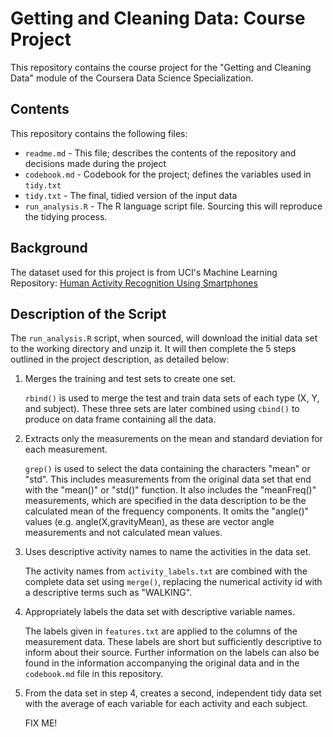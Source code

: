 # Getting and Cleaning Data: Course Project
This repository contains the course project for the "Getting and Cleaning Data" module of the Coursera Data Science Specialization.  

## Contents
This repository contains the following files:  

* `readme.md` - This file; describes the contents of the repository and decisions made during the project
* `codebook.md` - Codebook for the project; defines the variables used in `tidy.txt`
* `tidy.txt` - The final, tidied version of the input data
* `run_analysis.R` - The R language script file. Sourcing this will reproduce the tidying process.  


## Background
The dataset used for this project is from UCI's Machine Learning Repository: [Human Activity Recognition Using Smartphones](http://archive.ics.uci.edu/ml/datasets/Human+Activity+Recognition+Using+Smartphones)

## Description of the Script
The `run_analysis.R` script, when sourced, will download the initial data set to the working directory and unzip it.  It will then complete the 5 steps outlined in the project description, as detailed below:  

1. Merges the training and test sets to create one set.  

	`rbind()` is used to merge the test and train data sets of each type (X, Y, and subject).  These three sets are later combined using `cbind()` to produce on data frame containing all the data.
2. Extracts only the measurements on the mean and standard deviation for each measurement.  

	`grep()` is used to select the data containing the characters "mean" or "std".  This includes measurements from the original data set that end with the "mean()" or "std()" function.  It also includes the "meanFreq()" measurements, which are specified in the data description to be the calculated mean of the frequency components.  It omits the "angle()" values (e.g. angle(X,gravityMean), as these are vector angle measurements and not calculated mean values. 
3. Uses descriptive activity names to name the activities in the data set.  
	
	The activity names from `activity_labels.txt` are combined with the complete data set using `merge()`, replacing the numerical activity id with a descriptive terms such as "WALKING".
4. Appropriately labels the data set with descriptive variable names.  
	
	The labels given in `features.txt` are applied to the columns of the measurement data.  These labels are short but sufficiently descriptive to inform about their source.  Further information on the labels can also be found in the information accompanying the original data and in the `codebook.md` file in this repository.
5. From the data set in step 4, creates a second, independent tidy data set with the average of each variable for each activity and each subject.  
	
	FIX ME!